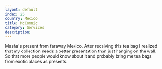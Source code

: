 ```yaml
---
layout: default
index: 25
country: Mexico
title: McComnic
category: Services
description:
---
```


Masha's present from faraway Mexico.
After receiving this tea bag I realized that my collection needs a better presentation than just hanging on the wall.
So that more people would know about it and probably bring me tea bags from exotic places as presents.

